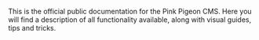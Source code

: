 This is the official public documentation for the Pink Pigeon CMS. Here you will find a description of all functionality available, along with visual guides, tips and tricks.
